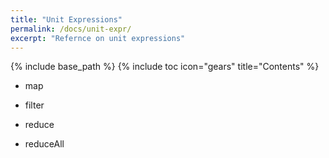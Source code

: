 ```yaml
---
title: "Unit Expressions"
permalink: /docs/unit-expr/
excerpt: "Refernce on unit expressions"
---
```

{% include base_path %}
{% include toc icon="gears" title="Contents" %}

- map

- filter

- reduce

- reduceAll
